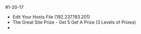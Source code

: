 #1-20-17 

- Edit Your Hosts File (192.237.193.201)
- The Great Site Prize - Get 5 Get A Prize (3 Levels of Prizes)
- 
